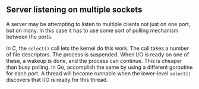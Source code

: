 ## Server listening on multiple sockets

A server may be attempting to listen to multiple clients not just on one port, but on many. In this case it has to use some sort of polling mechanism between the ports.

In C, the `select()` call lets the kernel do this work. The call takes a number of file descriptors. The process is suspended. When I/O is ready on one of these, a wakeup is done, and the process can continue. This is cheaper than busy polling. In Go, accomplish the same by using a different goroutine for each port. A thread will become runnable when the lower-level `select()` discovers that I/O is ready for this thread. 